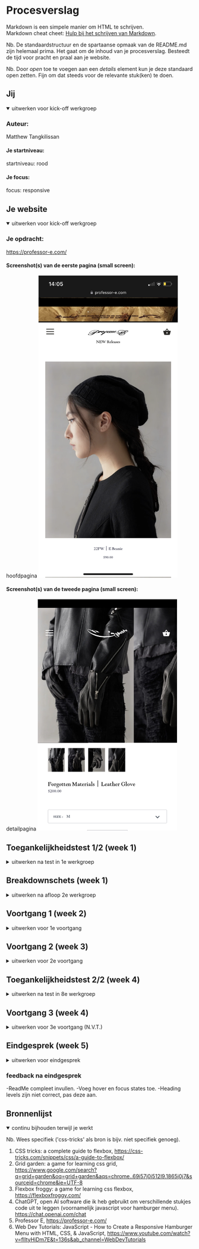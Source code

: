 # Procesverslag
Markdown is een simpele manier om HTML te schrijven.  
Markdown cheat cheet: [Hulp bij het schrijven van Markdown](https://github.com/adam-p/markdown-here/wiki/Markdown-Cheatsheet).

Nb. De standaardstructuur en de spartaanse opmaak van de README.md zijn helemaal prima. Het gaat om de inhoud van je procesverslag. Besteedt de tijd voor pracht en praal aan je website.

Nb. Door *open* toe te voegen aan een *details* element kun je deze standaard open zetten. Fijn om dat steeds voor de relevante stuk(ken) te doen.





## Jij

<details open>
  <summary>uitwerken voor kick-off werkgroep</summary>

  ### Auteur:
  Matthew Tangkilissan 

  #### Je startniveau:
  startniveau: rood

  #### Je focus:
  focus: responsive
 
</details>





## Je website

<details open>
  <summary>uitwerken voor kick-off werkgroep</summary>

  ### Je opdracht:
  https://professor-e.com/

  #### Screenshot(s) van de eerste pagina (small screen): 
  hoofdpagina
  <img src="readme-images/smallscreen_hoofdpagina.png" width="375px" alt="mobiele versie van de homepagina">

  #### Screenshot(s) van de tweede pagina (small screen):
  detailpagina
  <img src="readme-images/smallscreen_detailpagina.jpg" width="375px" alt="mobiele versie van de detailpagina">
 
</details>



## Toegankelijkheidstest 1/2 (week 1)

<details>
  <summary>uitwerken na test in 1e werkgroep</summary>

  ### Bevindingen
  - Een screenreader is bijna niet te gebruiken op de echte website van professor E.
  - Tabben werkt heel primitief en laat ook key details eruit.
  - Vanwege de simplistische lay-out is de site wel te gebruiken met eventuele motorische beperkingen.
  - Site is nog steeds te gebruiken met visuele beperkingen behalve met blurred vision. Tekst in buttons zijn lastig te lezen.


  #### Screenreader
  Dropdown menu wordt niet uitgelezen
  Afbeeldingen zijn niet goed beschreven
  Er missen links bij het bestellen
  Prijs niet zichtbaar bij bestellen
  Voorpagina link tekst klopt niet 

 
  Pas de alt aan voor alle afbeeldingen. Is op dit moment nog te veel herhaling van de titel in de screenreader.
  Geef buttons een beschrijving van functie i.p.v "button 1, button 2, button 3" etc.
  Logo aanpassen zodat het niet alleen maar wordt voorgelezen als link.



  #### Muis en Toetsenbord 
  met tabben heb je drie links op categorie scherm: afbeelding, naam en prijs
  Met tabben in winkelwagen prijs niet zichtbaar

  
  Tabben werkt over het algemeen naar behoren. Alleen is het nu niet te zien waar de focus zich bevind als de caroussel buttons worden geselecteerd. Ook tabt hij de colom verticaal i.p.v de rij met opties horizontaal af te gaan. Pas grid aan zodat er van links naar rechts gelezen wordt. Vergroot border van focus state en geef een scherpere kleur als je door de caroussel tabt.

  #### Motoriek (shocks, elastiekjes)
  
  De website was te navigeren met het shock apparaat. Het scrollen en klikken verloopt redelijk normaal. Hetzelfde geldt bij het gebruik van de elastiekjes. Als je wilt bestellen ontstaan er problemen. Een formulier selecteren en typen verloopt heel lastig.

  Al het scroll en klikwerk gaat prima. Detail werk als iets moeten typen verloopt nog moeizaam maar dit is een hardware probleem en ligt niet aan de site.


  #### Visueel (brillen, contrast, kleurenblind, dark/light). 
  Met de brillen was de site nog steeds goed leesbaar. De enige kleuren die gebruikt worden door de site zijn zwart en wit. Alleen als je het scherm op blurred zet wordt het lastig. Tekst is dan soms niet te onderscheiden van de achtergrond.

  Dit is makkelijk aan te passen door de grote van de tekst te veranderen.

</details>



## Breakdownschets (week 1)

<details>
  <summary>uitwerken na afloop 2e werkgroep</summary>

  ### de hele pagina: 
  <img src="readme-images/breakdownschets1.png" width="375px" alt="breakdown van de hele pagina">

  ### dynamisch deel (bijv menu): 
  <img src="readme-images/breakdownschets2.png" width="375px" alt="breakdown van een dynamisch deel">

 

</details>





## Voortgang 1 (week 2)

<details>
  <summary>uitwerken voor 1e voortgang</summary>

  ### Stand van zaken
  ### Wat goed ging
  -Het opstellen van de HTML.
  -Het verbinden met de CSS.
  -Het verbinden met de JS.

  ### Wat ging lastig
  -Al het andere.
  -Images importeren in HD.
  -Files de juiste naam geven zodat ze daadwerkelijk op je website verschijnen.


  ### Agenda voor meeting
  samen met je groepje opstellen

  | Ryan      | Charity         | Quinty  | Matthew       
  | ---            | ---        | ---     | ---          
  | dit bespreken  | en dit     | ..      | -Moet je ook alle animaties overnemen?         
  | en dat ook nog | dit als e  | ..      | -Wordt jouw site naast de echte site gezet en vergeleken
  | ...            | ...        | ..      |           


  ### Verslag van meeting
  hier na afloop snel de uitkomsten van de meeting vastleggen

  - Je site hoeft geen complete kopie te zijn van de echte website.
  - Vermijd divs en classes zoveel mogelijk.
  

</details>





## Voortgang 2 (week 3)

<details>
  <summary>uitwerken voor 2e voortgang</summary>

  ### Stand van zaken
  Dit ging goed
  -Alle elementen staan nu op volgorde op de website en keurig in de HTML.
  -De basis lay-out is gelegde met CSS.
  -Afbeeldingen zijn in HD door het veranderen van png naar webp.
  -Elementen zijn nu beter leesbaar.

  ### Dit ging lastig
  -Hamburger menu begreep ik niet en wou niet meewerken.
  -Geexpirimenteerd met grid maar lukte niet om responsive te maken.
  



  ### Agenda voor meeting
  samen met je groepje opstellen

  | Ryan     | Quinty         | Charity   | Matthew       
 "Hoe kan ik individuele elementen selecteren in css zonder classes?", "Wat doe ik verkeerd bij mijn hamburger menu?". 

                                          


  ### Verslag van meeting
  hier na afloop snel de uitkomsten van de meeting vastleggen

  - Breng je hamburgermenu button buiten de nav.
  - Gebruik direct-child selectors and attribute selectors.
  


</details>





## Toegankelijkheidstest 2/2 (week 4)

<details>
  <summary>uitwerken na test in 8e werkgroep</summary>

  ### Bevindingen
  Lijst met je bevindingen die in de test naar voren kwamen (geef ook aan wat er verbeterd is):
  (OUD)
  - Een screenreader is bijna niet te gebruiken op de echte website van professor E.
  - Tabben werkt heel primitief en laat ook key details eruit.
  - Vanwege de simplistische lay-out is de site wel te gebruiken met eventuele motorische beperkingen.
  - Site is nog steeds te gebruiken met visuele beperkingen behalve met blurred vision. Tekst in buttons zijn lastig te lezen.

  ### (VERBETERD)
  -Op mijn eigen site tabt hij de lijst met items wel van links naar rechts i.p.v boven naar beneden zoals op de echte site.
  -Op mijn site is de tekst groter gemaakt om het beter leesbaar te maken.
  -Lay-out is lichtelijk verbeterd. Alle items staan even ver van elkaar af zowel horizontaal als verticaal.
  

  ### (NIEUW)
  -Voice over leest twee keer dezelfde informatie. Alt moet aangepast worden zodat artikel naam niet achter elkaar herhaalt wordt.
  -Tijdens tabben soms onduidelijk waar je op staat. Achtergrond in focusstate wordt toegepast.
  


  #### Screenreader
  De screenreader leest dat de afbeelding een link is, in welke categorie het artikel valt, de naam van het product en hoeveel het kost.


  #### Muis en Toetsenbord 
  Vanwege de simpele lay-out is de site makkelijk bestuurbaar met muis en keyboard. 


  #### Motoriek (shocks, elastiekjes)
  Bij motorieke beeperkingen wordt het navigeren vab de site moeilijker. Het wordt lastiger ergens op te klikken via de muis en je hebt minder controle over hoe vaak je klikt via het toetsenbord.

  Oplossing is om tabben simpel en makkelijk te houden zodat je dat als backup kan gebruiken. Hier bestaat nog steeds kans dat je te vaak drukt maar werkt beter dan met muis navigeren.

  #### Visueel (brillen, contrast, kleurenblind, dark/light). 
  Visueel dezelfde stijl aangehouden als de echte site. Tekst iets groter gemaakt i.v.m leesbaarheid. Zwarte tekst op wite achtergrond is goed zichtbaar. Afbeeldingen kunnen wazig zijn vanwege al het zwart maar dit is nu eenmaal de kleding, kan niet veel aan gedaan worden behalve afbeeldingen vergroten.


</details>





## Voortgang 3 (week 4)

<details>
  <summary>uitwerken voor 3e voortgang (N.V.T.)</summary>

  Ik was ziek deze week en dus ook niet aanwezig

  ### Stand van zaken
  hier dit ging goed & dit was lastig (neem ook screenshots op van delen van je website en code)


  ### Agenda voor meeting
  samen met je groepje opstellen

  | Ryan           | Quinty 2           | Charity 3    |                  |
  | ---            | ---                | ---          | ---              |
  | dit bespreken  | en dit             | en ik dit    | en dan ik dat    |
  | en dat ook nog | dit als er tijd is | nog een punt | dit wil ik zeker |
  | ...            | ...                | ...          | ...              |


  

  

</details>





## Eindgesprek (week 5)

<details>
  <summary>uitwerken voor eindgesprek</summary>

  ### Je uitkomst - karakteristiek screenshots:
  <img src="readme-images/karakter.png" width="375px" alt="uitomst opdracht 1">


  ### Dit ging goed/Heb ik geleerd: 
  Ik heb geleerd hoe ik dankzij het gebruik van media queries, en display grid mijn site responsive kan maken. Het duurde even om de goeie proporties te krijgen en afbeeldingen centraal te zetten afhankelijk van schermgrootte maar ik ben trots op het eindresultaat.

  <img src="./readme-images/repsonsive.png" width="375px" alt="top">


  ### Dit was lastig/Is niet gelukt:
  Op de officieele website staan de naam/prijs en mini afbeeldingen van een product naast elkaar. Dit lukte niet bij mij i.v.m responsiveness en dus koos ik ervoor om deze details onder elkaar te zetten.

  <img src="./readme-images/jammer.png" width="375px" alt="bummer">
</details>
  
  ### feedback na eindgesprek
  
 -ReadMe compleet invullen.
 -Voeg hover en focus states toe.
 -Heading levels zijn niet correct, pas deze aan.
  






## Bronnenlijst

<details open>
  <summary>continu bijhouden terwijl je werkt</summary>

  Nb. Wees specifiek ('css-tricks' als bron is bijv. niet specifiek genoeg).

  1. CSS tricks: a complete guide to flexbox, https://css-tricks.com/snippets/css/a-guide-to-flexbox/
  2. Grid garden: a game for learning css grid, https://www.google.com/search?q=grid+garden&oq=grid+garden&aqs=chrome..69i57j0i512l9.1865j0j7&sourceid=chrome&ie=UTF-8
  3. Flexbox froggy: a game for learning css flexbox, https://flexboxfroggy.com/
  4. ChatGPT, open AI software die ik heb gebruikt om verschillende stukjes code uit te leggen (voornamelijk javascript voor hamburger menu).
  https://chat.openai.com/chat
  5. Professor E, https://professor-e.com/
  6. Web Dev Tutorials: JavaScript - How to Create a Responsive Hamburger Menu with HTML, CSS, & JavaScript, https://www.youtube.com/watch?v=flItyHiDm7E&t=136s&ab_channel=WebDevTutorials
  


</details>
